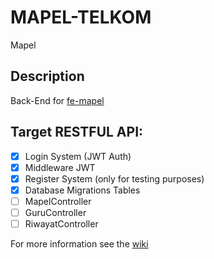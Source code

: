 # MAPEL-TELKOM
Mapel
## Description
Back-End for [fe-mapel](https://github.com/Aedezz/fe-mapel)

## Target RESTFUL API:
 - [x] Login System (JWT Auth)
 - [x] Middleware JWT
 - [x] Register System (only for testing purposes)
 - [x] Database Migrations Tables
 - [ ] MapelController
 - [ ] GuruController
 - [ ] RiwayatController

For more information see the [wiki](https://github.com/shinyPy/mapel_telkom/wiki) 

